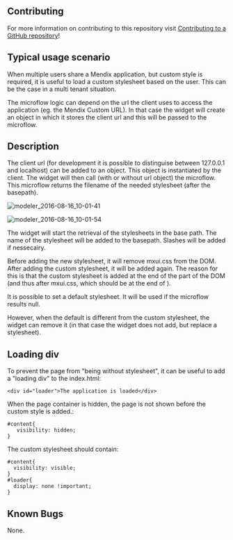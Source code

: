 ## Contributing

For more information on contributing to this repository visit [Contributing to a GitHub repository](https://world.mendix.com/display/howto50/Contributing+to+a+GitHub+repository)!

## Typical usage scenario

When multiple users share a Mendix application, but custom style is required, it is useful to load a custom stylesheet based on the user. This can be the case in a multi tenant situation.

The microflow logic can depend on the url the client uses to access the application (eg. the Mendix Custom URL). In that case the widget will create an object in which it stores the client url and this will be passed to the microflow.

## Description

The client url (for development it is possible to distinguise between 127.0.0.1 and localhost) can be added to an object. This object is instantiated by the client. The widget will then call (with or without url object) the microflow. This microflow returns the filename of the needed stylesheet (after the basepath).

![modeler_2016-08-16_10-01-41](https://cloud.githubusercontent.com/assets/9658410/17693099/851c3d9c-639d-11e6-8be9-d4d99387e522.png)

![modeler_2016-08-16_10-01-54](https://cloud.githubusercontent.com/assets/9658410/17693100/851e50a0-639d-11e6-844d-879f2999433b.png)

The widget will start the retrieval of the stylesheets in the base path. The name of the stylesheet will be added to the basepath. Slashes will be added if nessecairy.

Before adding the new stylesheet, it will remove mxui.css from the DOM. After adding the custom stylesheet, it will be added again. The reason for this is that the custom stylesheet is added at the end of the <HEAD> part of the DOM (and thus after mxui.css, which should be at the end of <HEAD>).

It is possible to set a default stylesheet. It will be used if the microflow results null.

However, when the default is different from the custom stylesheet, the widget can remove it (in that case the widget does not add, but replace a stylesheet).

## Loading div

To prevent the page from "being without stylesheet", it can be useful to add a "loading div" to the index.html:

`<div id="loader">The application is loaded</div>`

When the page container is hidden, the page is not shown before the custom style is added.:
```
#content{
   visibility: hidden;
}
```

The custom stylesheet should contain:
```
#content{
  visibility: visible;
}
#loader{
  display: none !important;
}
```

## Known Bugs
None.
